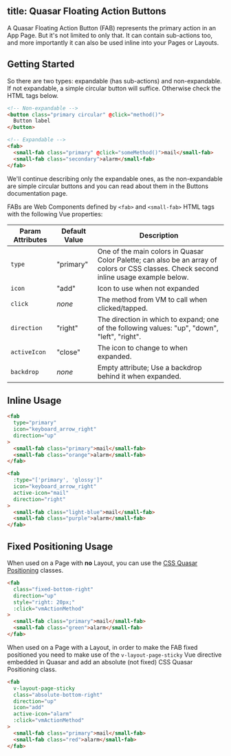 title: Quasar Floating Action Buttons
---
A Quasar Floating Action Button (FAB) represents the primary action in an App Page. But it's not limited to only that. It can contain sub-actions too, and more importantly it can also be used inline into your Pages or Layouts.

<input type="hidden" data-fullpage-demo="floating-action-button">

## Getting Started

So there are two types: expandable (has sub-actions) and non-expandable. If not expandable, a simple circular button will suffice. Otherwise check the HTML tags below.

``` html
<!-- Non-expandable -->
<button class="primary circular" @click="method()">
  Button label
</button>

<!-- Expandable -->
<fab>
  <small-fab class="primary" @click="someMethod()">mail</small-fab>
  <small-fab class="secondary">alarm</small-fab>
</fab>
```

We'll continue describing only the expandable ones, as the non-expandable are simple circular buttons and you can read about them in the Buttons documentation page.

FABs are Web Components defined by `<fab>` and `<small-fab>` HTML tags with the following Vue properties:

| Param Attributes | Default Value | Description |
| --- | --- | --- |
| `type` | "primary" | One of the main colors in Quasar Color Palette; can also be an array of colors or CSS classes. Check second inline usage example below. |
| `icon` | "add" | Icon to use when not expanded |
| `click` | *none* | The method from VM to call when clicked/tapped. |
| `direction` | "right" | The direction in which to expand; one of the following values: "up", "down", "left", "right". |
| `activeIcon` | "close" | The icon to change to when expanded. |
| `backdrop` | *none* | Empty attribute; Use a backdrop behind it when expanded. |


## Inline Usage

``` html
<fab
  type="primary"
  icon="keyboard_arrow_right"
  direction="up"
>
  <small-fab class="primary">mail</small-fab>
  <small-fab class="orange">alarm</small-fab>
</fab>

<fab
  :type="['primary', 'glossy']"
  icon="keyboard_arrow_right"
  active-icon="mail"
  direction="right"
>
  <small-fab class="light-blue">mail</small-fab>
  <small-fab class="purple">alarm</small-fab>
</fab>
```

## Fixed Positioning Usage

When used on a Page with **no** Layout, you can use the [CSS Quasar Positioning](/api/css-positioning.html) classes.

``` html
<fab
  class="fixed-bottom-right"
  direction="up"
  style="right: 20px;"
  :click="vmActionMethod"
>
  <small-fab class="primary">mail</small-fab>
  <small-fab class="green">alarm</small-fab>
</fab>
```

When used on a Page with a Layout, in order to make the FAB fixed positioned you need to make use of the `v-layout-page-sticky` Vue directive embedded in Quasar and add an absolute (not fixed) CSS Quasar Positioning class.

``` html
<fab
  v-layout-page-sticky
  class="absolute-bottom-right"
  direction="up"
  icon="add"
  active-icon="alarm"
  :click="vmActionMethod"
>
  <small-fab class="primary">mail</small-fab>
  <small-fab class="red">alarm</small-fab>
</fab>
```
